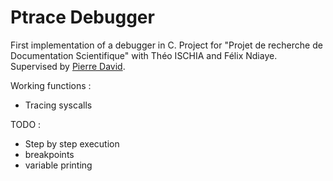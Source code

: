 # Ptrace Debugger

First implementation of a debugger in C.
Project for "Projet de recherche de Documentation Scientifique" with Théo ISCHIA and Félix Ndiaye.
Supervised by [Pierre David](https://gitlab.com/pdagog).

Working functions :
- Tracing syscalls

TODO : 
- Step by step execution
- breakpoints
- variable printing
